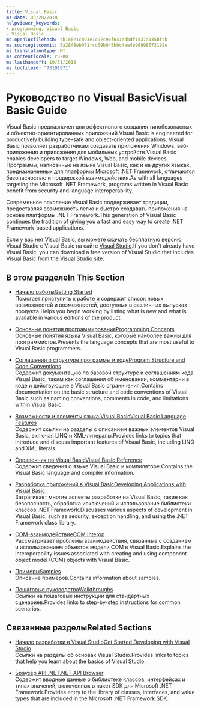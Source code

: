 ```yaml
---
title: Visual Basic
ms.date: 03/28/2018
helpviewer_keywords:
- programming, Visual Basic
- Visual Basic
ms.openlocfilehash: cb186e1c893e1c97c96f641edbdf1537a135bfcb
ms.sourcegitcommit: 5a28f8eb071fcc09b045b0c4ae4b96898673192e
ms.translationtype: HT
ms.contentlocale: ru-RU
ms.lasthandoff: 10/31/2019
ms.locfileid: "73191971"
---
```

# <a name="visual-basic-guide"></a><span data-ttu-id="0de03-102">Руководство по Visual Basic</span><span class="sxs-lookup"><span data-stu-id="0de03-102">Visual Basic Guide</span></span>

<span data-ttu-id="0de03-103">Visual Basic предназначен для эффективного создания типобезопасных и объектно-ориентированных приложений.</span><span class="sxs-lookup"><span data-stu-id="0de03-103">Visual Basic is engineered for productively building type-safe and object-oriented applications.</span></span> <span data-ttu-id="0de03-104">Visual Basic позволяет разработчикам создавать приложения Windows, веб-приложения и приложения для мобильных устройств.</span><span class="sxs-lookup"><span data-stu-id="0de03-104">Visual Basic enables developers to target Windows, Web, and mobile devices.</span></span> <span data-ttu-id="0de03-105">Программы, написанные на языке Visual Basic, как и на других языках, предназначенных для платформы Microsoft .NET Framework, отличаются безопасностью и поддержкой взаимодействия.</span><span class="sxs-lookup"><span data-stu-id="0de03-105">As with all languages targeting the Microsoft .NET Framework, programs written in Visual Basic benefit from security and language interoperability.</span></span>

<span data-ttu-id="0de03-106">Современное поколение Visual Basic поддерживает традиции, предоставляя возможность легко и быстро создавать приложения на основе платформы .NET Framework.</span><span class="sxs-lookup"><span data-stu-id="0de03-106">This generation of Visual Basic continues the tradition of giving you a fast and easy way to create .NET Framework-based applications.</span></span>

<span data-ttu-id="0de03-107">Если у вас нет Visual Basic, вы можете скачать бесплатную версию Visual Studio с Visual Basic на сайте [Visual Studio](https://aka.ms/vsdownload?utm_source=mscom&utm_campaign=msdocs).</span><span class="sxs-lookup"><span data-stu-id="0de03-107">If you don't already have Visual Basic, you can download a free version of Visual Studio that includes Visual Basic from the [Visual Studio](https://aka.ms/vsdownload?utm_source=mscom&utm_campaign=msdocs) site.</span></span>

## <a name="in-this-section"></a><span data-ttu-id="0de03-108">В этом разделе</span><span class="sxs-lookup"><span data-stu-id="0de03-108">In This Section</span></span>

- [<span data-ttu-id="0de03-109">Начало работы</span><span class="sxs-lookup"><span data-stu-id="0de03-109">Getting Started</span></span>](../visual-basic/getting-started/index.md)  
  <span data-ttu-id="0de03-110">Помогает приступить к работе и содержит список новых возможностей и возможностей, доступных в различных выпусках продукта.</span><span class="sxs-lookup"><span data-stu-id="0de03-110">Helps you begin working by listing what is new and what is available in various editions of the product.</span></span>

- [<span data-ttu-id="0de03-111">Основные понятия программирования</span><span class="sxs-lookup"><span data-stu-id="0de03-111">Programming Concepts</span></span>](../visual-basic/programming-guide/concepts/index.md)  
  <span data-ttu-id="0de03-112">Основные понятия языка Visual Basic, которые наиболее важны для программистов.</span><span class="sxs-lookup"><span data-stu-id="0de03-112">Presents the language concepts that are most useful to Visual Basic programmers.</span></span>

- [<span data-ttu-id="0de03-113">Соглашения о структуре программы и коде</span><span class="sxs-lookup"><span data-stu-id="0de03-113">Program Structure and Code Conventions</span></span>](../visual-basic/programming-guide/program-structure/program-structure-and-code-conventions.md)  
  <span data-ttu-id="0de03-114">Содержит документацию по базовой структуре и соглашениям кода Visual Basic, таким как соглашения об именовании, комментарии в коде и действующие в Visual Basic ограничения.</span><span class="sxs-lookup"><span data-stu-id="0de03-114">Contains documentation on the basic structure and code conventions of Visual Basic such as naming conventions, comments in code, and limitations within Visual Basic.</span></span>

- [<span data-ttu-id="0de03-115">Возможности и элементы языка Visual Basic</span><span class="sxs-lookup"><span data-stu-id="0de03-115">Visual Basic Language Features</span></span>](../visual-basic/programming-guide/language-features/index.md)  
  <span data-ttu-id="0de03-116">Содержит ссылки на разделы с описанием важных элементов Visual Basic, включая LINQ и XML-литералы.</span><span class="sxs-lookup"><span data-stu-id="0de03-116">Provides links to topics that introduce and discuss important features of Visual Basic, including LINQ and XML literals.</span></span>

- [<span data-ttu-id="0de03-117">Справочник по Visual Basic</span><span class="sxs-lookup"><span data-stu-id="0de03-117">Visual Basic Reference</span></span>](../visual-basic/reference/index.md)  
  <span data-ttu-id="0de03-118">Содержит сведения о языке Visual Basic и компиляторе.</span><span class="sxs-lookup"><span data-stu-id="0de03-118">Contains the Visual Basic language and compiler information.</span></span>

- [<span data-ttu-id="0de03-119">Разработка приложений в Visual Basic</span><span class="sxs-lookup"><span data-stu-id="0de03-119">Developing Applications with Visual Basic</span></span>](../visual-basic/developing-apps/index.md)  
  <span data-ttu-id="0de03-120">Затрагивает многие аспекты разработки на Visual Basic, такие как безопасность, обработка исключений и использование библиотеки классов .NET Framework.</span><span class="sxs-lookup"><span data-stu-id="0de03-120">Discusses various aspects of development in Visual Basic, such as security, exception handling, and using the .NET Framework class library.</span></span>

- [<span data-ttu-id="0de03-121">COM-взаимодействие</span><span class="sxs-lookup"><span data-stu-id="0de03-121">COM Interop</span></span>](../visual-basic/programming-guide/com-interop/index.md)  
  <span data-ttu-id="0de03-122">Рассматривает проблемы взаимодействия, связанные с созданием и использованием объектов модели COM в Visual Basic.</span><span class="sxs-lookup"><span data-stu-id="0de03-122">Explains the interoperability issues associated with creating and using component object model (COM) objects with Visual Basic.</span></span>

- [<span data-ttu-id="0de03-123">Примеры</span><span class="sxs-lookup"><span data-stu-id="0de03-123">Samples</span></span>](../visual-basic/sample-applications.md)  
  <span data-ttu-id="0de03-124">Описание примеров.</span><span class="sxs-lookup"><span data-stu-id="0de03-124">Contains information about samples.</span></span>

- [<span data-ttu-id="0de03-125">Пошаговые руководства</span><span class="sxs-lookup"><span data-stu-id="0de03-125">Walkthroughs</span></span>](../visual-basic/walkthroughs.md)  
  <span data-ttu-id="0de03-126">Ссылки на пошаговые инструкции для стандартных сценариев.</span><span class="sxs-lookup"><span data-stu-id="0de03-126">Provides links to step-by-step instructions for common scenarios.</span></span>

## <a name="related-sections"></a><span data-ttu-id="0de03-127">Связанные разделы</span><span class="sxs-lookup"><span data-stu-id="0de03-127">Related Sections</span></span>

- [<span data-ttu-id="0de03-128">Начало разработки в Visual Studio</span><span class="sxs-lookup"><span data-stu-id="0de03-128">Get Started Developing with Visual Studio</span></span>](/visualstudio/ide/visual-studio-ide)  
  <span data-ttu-id="0de03-129">Ссылки на разделы об основах Visual Studio.</span><span class="sxs-lookup"><span data-stu-id="0de03-129">Provides links to topics that help you learn about the basics of Visual Studio.</span></span>

- [<span data-ttu-id="0de03-130">Браузер API .NET</span><span class="sxs-lookup"><span data-stu-id="0de03-130">.NET API Browser</span></span>](../../api/index.md)  
  <span data-ttu-id="0de03-131">Содержит вводные данные о библиотеке классов, интерфейсах и типах значений, включенных в пакет SDK для Microsoft .NET Framework.</span><span class="sxs-lookup"><span data-stu-id="0de03-131">Provides entry to the library of classes, interfaces, and value types that are included in the Microsoft .NET Framework SDK.</span></span>
